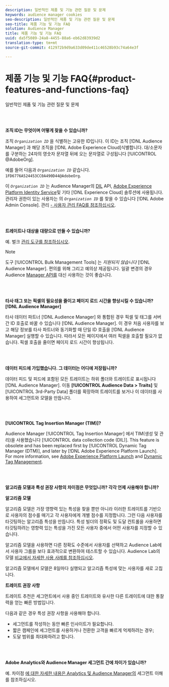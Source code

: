 ```yaml
---
description: 일반적인 제품 및 기능 관련 질문 및 문제
keywords: audience manager cookies
seo-description: 일반적인 제품 및 기능 관련 질문 및 문제
seo-title: 제품 기능 및 기능 FAQ
solution: Audience Manager
title: 제품 기능 및 기능 FAQ
uuid: da5f5089-24a8-4455-88a6-eb62d83939d2
translation-type: tm+mt
source-git-commit: 412972b9d9a633d09de411c46528b93c74a64e3f

---
```



# 제품 기능 및 기능 FAQ{#product-features-and-functions-faq}

일반적인 제품 및 기능 관련 질문 및 문제

<br> 

<!-- 

faq_features_functions.xml

 -->

**조직 ID는 무엇이며 어떻게 찾을 수 있습니까?**

조직 *`Organization ID`* 을 식별하는 고유한 ID입니다. 이 ID는 조직 [!DNL Audience Manager] 과 해당 조직을 [!DNL Adobe Experience Cloud]식별합니다. 대/소문자를 구분하는 24자의 영숫자 문자열 뒤에 오는 문자열로 구성됩니다 [!UICONTROL @AdobeOrg].

예를 들어 다음과 *`Organization ID`* 같습니다. `1FD6776A524453CC0A490D44@AdobeOrg`.

이 *`Organization ID`* 는 Audience Manager의 [DIL](../dil/dil-overview.md) API, [Adobe Experience Platform Identity Service](https://docs.adobe.com/content/help/en/id-service/using/home.html)및 기타 [!DNL Experience Cloud] 솔루션에 사용됩니다. 관리자 권한이 있는 사용자는 의 *`Organization ID`* 를 찾을 수 있습니다 [!DNL Adobe Admin Console]. 관리 [- 사용자 관리 FAQ를 참조하십시오](https://docs.adobe.com/content/help/en/core-services/interface/manage-users-and-products/admin-getting-started.html).

<br> 

**트레이트나 대상을 대량으로 만들 수 있습니까?**

예. 벌크 [관리 도구를 참조하십시오](../reference/bulk-management-tools/bulk-management-intro.md).

>[!NOTE]
>
>도구 [!UICONTROL Bulk Management Tools] 는 *지원되지 않습니다* [!DNL Audience Manager]. 편의를 위해 그리고 예의상 제공됩니다. 일괄 변경의 경우 Audience [Manager API를](../api/api.md) 대신 사용하는 것이 좋습니다.

<br> 

**타사 태그 또는 픽셀의 필요성을 줄이고 페이지 로드 시간을 향상시킬 수 있습니까?[!DNL Audience Manager]**

타사 데이터 파트너 [!DNL Audience Manager] 와 통합된 경우 픽셀 및 태그를 서버 간 ID 호출로 바꿀 수 있습니다 [!DNL Audience Manager]. 이 경우 처음 사용자를 보고 해당 정보를 타사 파트너와 동기화할 때 단일 ID 호출을 [!DNL Audience Manager] 실행할 수 있습니다. 따라서 모든 페이지에서 여러 픽셀을 호출할 필요가 없습니다. 픽셀 호출을 줄이면 페이지 로드 시간이 향상됩니다.

<br> 

**데이터 피드에 가입했습니다. 그 데이터는 어디에 저장됩니까?**

데이터 피드 및 피드에 포함된 모든 트레이트는 하위 폴더와 트레이트로 표시됩니다 [!DNL Audience Manager]. 이동 **[!UICONTROL Audience Data > Traits]** 및 [!UICONTROL 3rd-Party Data] 폴더를 확장하여 트레이트를 보거나 이 데이터를 사용하여 세그먼트와 모델을 만듭니다.

<br> 

**[!UICONTROL Tag Insertion Manager (TIM)]?**

Audience Manager [!UICONTROL Tag Insertion Manager] 에서 TIM(생성 및 관리)을 사용했습니다 [!UICONTROL data collection code (DIL)]. This feature is obsolete and has been replaced first by [!UICONTROL Dynamic Tag Manager (DTM)], and later by [!DNL Adobe Experience Platform Launch]. For more information, see [Adobe Experience Platform Launch](https://docs.adobelaunch.com/) and [Dynamic Tag Management](https://docs.adobe.com/content/help/en/dtm/using/dtm-home.html).

<br> 

**알고리즘 모델과 특성 권장 사항의 차이점은 무엇입니까? 각각 언제 사용해야 합니까?**

**알고리즘 모델**

알고리즘 모델은 가장 영향력 있는 특성을 찾을 뿐만 아니라 이러한 트레이트를 기반으로 사용자의 점수를 매기고 각 사용자에게 개별 점수를 지정합니다. 그런 다음 사용자를 타깃팅하는 알고리즘 특성을 만듭니다. 특성 빌더의 정확도 및 도달 컨트롤을 사용하면 타깃팅하려는 영향력 있는 특성을 가진 모든 사용자 중에서 어떤 사용자를 지정할 수 있습니다.

알고리즘 모델을 사용하면 다른 정확도 수준에서 사용자를 선택하고 Audience Lab에서 사용자 그룹을 보다 효과적으로 변환하여 테스트할 수 있습니다. Audience Lab의 모델 [비교에서 자세한 사용 사례를 참조하십시오](../features/audience-lab/audience-lab-use-cases.md#compare-models).

알고리즘 모델에서 모델은 8일마다 실행되고 알고리즘 특성에 맞는 사용자를 새로 고칩니다.

**트레이트 권장 사항**

트레이트 추천은 세그먼트에서 사용 중인 트레이트와 유사한 다른 트레이트에 대한 통찰력을 얻는 빠른 방법입니다.

다음과 같은 경우 특성 권장 사항을 사용해야 합니다.

* 세그먼트를 작성하는 동안 빠른 인사이트가 필요합니다.
* 짧은 캠페인에 세그먼트를 사용하거나 전환한 고객을 빠르게 억제하려는 경우;
* 도달 범위를 최대화하려고 합니다.

<br> 

**Adobe Analytics와 Audience Manager 세그먼트 간에 차이가 있습니까?**

예. 차이점 [에 대한 자세한 내용은 Analytics 및 Audience Manager의](https://docs.adobe.com/content/help/en/analytics/integration/audience-analytics/audience-analytics-workflow/aam-analytics-segments.html) 세그먼트 이해를 참조하십시오.

